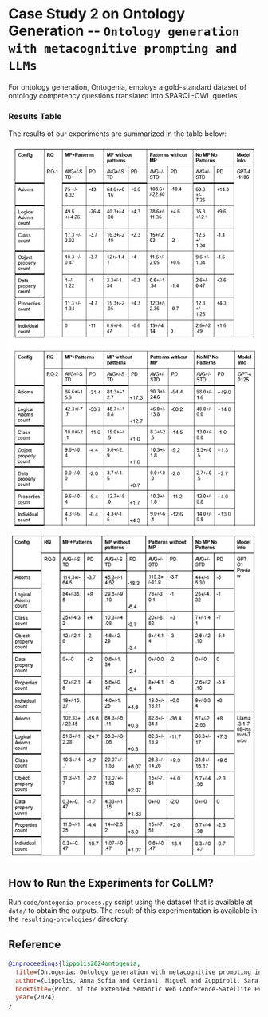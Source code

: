 # Case Study 2 on Ontology Generation -- `Ontology generation with metacognitive prompting and LLMs`

For ontology generation, Ontogenia, employs a gold-standard dataset of ontology competency questions translated into SPARQL-OWL queries.

### Results Table
The results of our experiments are summarized in the table below:

<div align="center">
<img src="../../images/ontogenia-rq1.PNG" alt="case-study-2-results-table" width="800"/>
<img src="../../images/ontogenia-rq2.PNG" alt="case-study-2-results-table" width="800"/>
<img src="../../images/ontogenia-rq3.PNG" alt="case-study-2-results-table" width="800"/>
</div>

## How to Run the Experiments for CoLLM?

Run `code/ontogenia-process.py` script using the dataset that is available at `data/` to obtain the outputs. The result of this experimentation is available in the `resulting-ontologies/` directory.



## Reference
```bibtex
@inproceedings{lippolis2024ontogenia,
  title={Ontogenia: Ontology generation with metacognitive prompting in large language models},
  author={Lippolis, Anna Sofia and Ceriani, Miguel and Zuppiroli, Sara and Nuzzolese, Andrea Giovanni},
  booktitle={Proc. of the Extended Semantic Web Conference-Satellite Events, Springer, Crete, Grece},
  year={2024}
}
```

